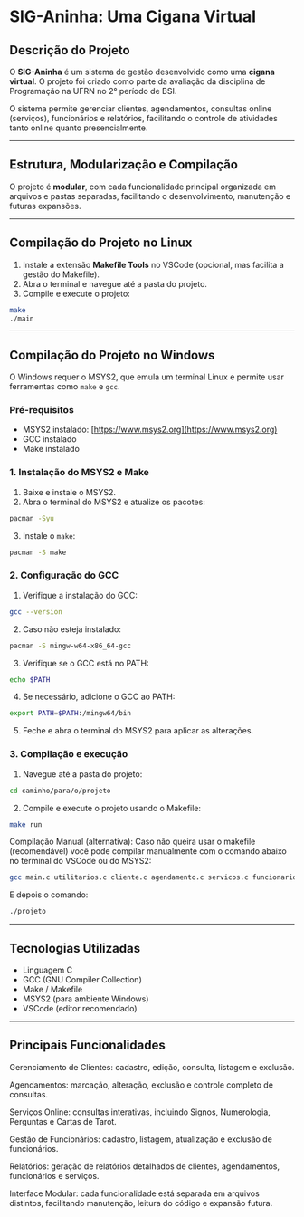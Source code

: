 # **SIG-Aninha: Uma Cigana Virtual**

## **Descrição do Projeto**

O **SIG-Aninha** é um sistema de gestão desenvolvido como uma **cigana virtual**. O projeto foi criado como parte da avaliação da disciplina de Programação na UFRN no 2° período de BSI.

O sistema permite gerenciar clientes, agendamentos, consultas online (serviços), funcionários e relatórios, facilitando o controle de atividades tanto online quanto presencialmente.

---

## **Estrutura, Modularização e Compilação**

O projeto é **modular**, com cada funcionalidade principal organizada em arquivos e pastas separadas, facilitando o desenvolvimento, manutenção e futuras expansões.

---

## **Compilação do Projeto no Linux**

1. Instale a extensão **Makefile Tools** no VSCode (opcional, mas facilita a gestão do Makefile).
2. Abra o terminal e navegue até a pasta do projeto.
3. Compile e execute o projeto:

```bash
make
./main
```

---

## **Compilação do Projeto no Windows**

O Windows requer o MSYS2, que emula um terminal Linux e permite usar ferramentas como `make` e `gcc`.

### **Pré-requisitos**

* MSYS2 instalado: [https://www.msys2.org](https://www.msys2.org)
* GCC instalado
* Make instalado

### **1. Instalação do MSYS2 e Make**

1. Baixe e instale o MSYS2.
2. Abra o terminal do MSYS2 e atualize os pacotes:

```bash
pacman -Syu
```

3. Instale o `make`:

```bash
pacman -S make
```

### **2. Configuração do GCC**

1. Verifique a instalação do GCC:

```bash
gcc --version
```

2. Caso não esteja instalado:

```bash
pacman -S mingw-w64-x86_64-gcc
```

3. Verifique se o GCC está no PATH:

```bash
echo $PATH
```

4. Se necessário, adicione o GCC ao PATH:

```bash
export PATH=$PATH:/mingw64/bin
```

5. Feche e abra o terminal do MSYS2 para aplicar as alterações.

### **3. Compilação e execução**

1. Navegue até a pasta do projeto:

```bash
cd caminho/para/o/projeto
```

2. Compile e execute o projeto usando o Makefile:

```bash
make run
```
Compilação Manual (alternativa):
Caso não queira usar o makefile (recomendável) você pode compilar manualmente com o comando abaixo no terminal do VSCode ou do MSYS2:
 
```bash
gcc main.c utilitarios.c cliente.c agendamento.c servicos.c funcionario.c relatorio.c informacoes.c -o projeto
```
E depois o comando:
```bash
./projeto
```
---

## **Tecnologias Utilizadas**

* Linguagem C
* GCC (GNU Compiler Collection)
* Make / Makefile
* MSYS2 (para ambiente Windows)
* VSCode (editor recomendado)

---

## **Principais Funcionalidades**

Gerenciamento de Clientes: cadastro, edição, consulta, listagem e exclusão.

Agendamentos: marcação, alteração, exclusão e controle completo de consultas.

Serviços Online: consultas interativas, incluindo Signos, Numerologia, Perguntas e Cartas de Tarot.

Gestão de Funcionários: cadastro, listagem, atualização e exclusão de funcionários.

Relatórios: geração de relatórios detalhados de clientes, agendamentos, funcionários e serviços.

Interface Modular: cada funcionalidade está separada em arquivos distintos, facilitando manutenção, leitura do código e expansão futura.